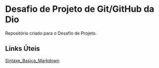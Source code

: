 # Desafio de Projeto de Git/GitHub da Dio
Repositório criado para o Desafio de Projeto.

## Links Úteis
[Sintaxe_Basica_Markdown](https://www.markdownguide.org/basic-syntax/)
